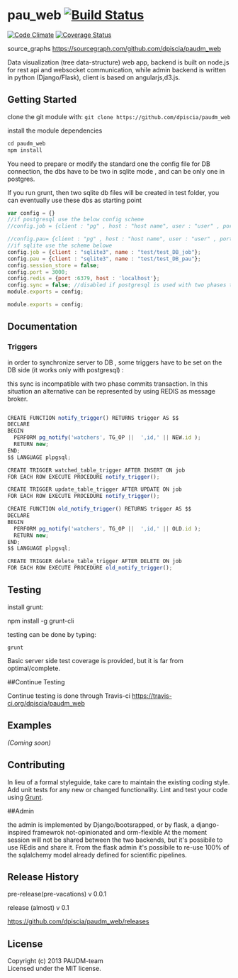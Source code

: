# pau_web [![Build Status](https://secure.travis-ci.org/dpiscia/paudm_web.png?branch=master)](http://travis-ci.org/dpiscia/paudm_web)

[![Code Climate](https://codeclimate.com/github/dpiscia/paudm_web.png)](https://codeclimate.com/github/dpiscia/paudm_web)
[![Coverage Status](https://coveralls.io/repos/dpiscia/paudm_web/badge.png)](https://coveralls.io/r/dpiscia/paudm_web)

source_graphs https://sourcegraph.com/github.com/dpiscia/paudm_web

Data visualization (tree data-structure) web app,
backend is built on node.js for rest api and websocket communication, while admin backend is written in python (Django/Flask), client is based on angularjs,d3.js.

## Getting Started
clone the  git module with: `git clone https://github.com/dpiscia/paudm_web`

install the module dependencies

```javascript
cd paudm_web
npm install
```
You need to prepare or modify the standard one the config file for DB connection, the dbs have to be two in sqlite mode ,
and can be only one in postgres.

If you run grunt, then two sqlite db files will be created in test folder, you can eventually use these dbs as starting point
```javascript
var config = {}
//if postgresql use the below config scheme
//config.job = {client : "pg" , host : "host name", user : "user" , port : 5432 , password : "pwd" , name : "db_name" }; 

//config.pau= {client : "pg" , host : "host name", user : "user" , port : 5432 ,password : "pwd" , name : "db_name" }; 
//if sqlite use the scheme belowe
config.job = {client : "sqlite3", name : "test/test_DB_job"};
config.pau = {client : "sqlite3", name : "test/test_DB_pau"};
config.session_store = false;
config.port = 3000;
config.redis = {port :6379, host : 'localhost'};
config.sync = false; //disabled if postgresql is used with two phases transaction or with sqlite3
module.exports = config;

module.exports = config;
```

## Documentation


### Triggers
in order to synchronize server to DB , some triggers have to be set on the DB side (it works only with postgresql) :

this sync is incompatible with two phase commits transaction. 
In this situation an alternative
can be represented by using REDIS as message broker.

```javascript

CREATE FUNCTION notify_trigger() RETURNS trigger AS $$
DECLARE
BEGIN
  PERFORM pg_notify('watchers', TG_OP ||  ',id,' || NEW.id );
  RETURN new;
END;
$$ LANGUAGE plpgsql;
```

```javascript
CREATE TRIGGER watched_table_trigger AFTER INSERT ON job 
FOR EACH ROW EXECUTE PROCEDURE notify_trigger();
```
```javascript
CREATE TRIGGER update_table_trigger AFTER UPDATE ON job 
FOR EACH ROW EXECUTE PROCEDURE notify_trigger();
```

```javascript
CREATE FUNCTION old_notify_trigger() RETURNS trigger AS $$
DECLARE
BEGIN
  PERFORM pg_notify('watchers', TG_OP ||  ',id,' || OLD.id );
  RETURN new;
END;
$$ LANGUAGE plpgsql;

```
```javascript
CREATE TRIGGER delete_table_trigger AFTER DELETE ON job 
FOR EACH ROW EXECUTE PROCEDURE old_notify_trigger();
```
## Testing

install grunt:

npm install -g grunt-cli


testing can be done by typing:
```shell
grunt
```

Basic server side test coverage is provided, but it is far from optimal/complete.

##Continue Testing

Continue testing is done through Travis-ci https://travis-ci.org/dpiscia/paudm_web

## Examples
_(Coming soon)_

## Contributing
In lieu of a formal styleguide, take care to maintain the existing coding style. Add unit tests for any new or changed functionality. Lint and test your code using [Grunt](http://gruntjs.com/).

##Admin

the admin is implemented by Django/bootsrapped, or by flask, a django-inspired framewrok not-opinionated and orm-flexible
At the moment session will not be shared between the two backends, but it's possibile to use REdis and share it.
From the flask admin it's possibile to re-use 100% of the sqlalchemy model already defined for scientific pipelines.
## Release History
pre-release(pre-vacations) v 0.0.1 

release (almost) v 0.1

https://github.com/dpiscia/paudm_web/releases

## License
Copyright (c) 2013 PAUDM-team  
Licensed under the MIT license.


